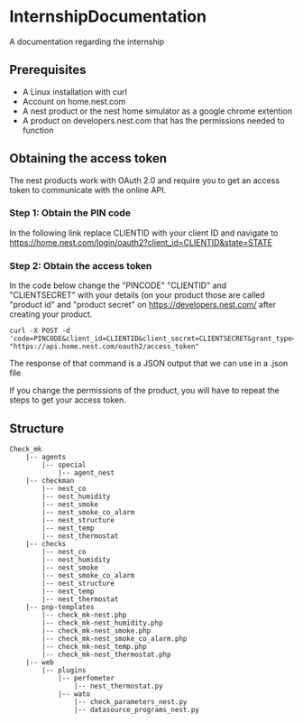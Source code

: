 # InternshipDocumentation
A documentation regarding the internship

## Prerequisites
* A Linux installation with curl
* Account on home.nest.com
* A nest product or the nest home simulator as a google chrome extention
* A product on developers.nest.com that has the permissions needed to function

## Obtaining the access token
The nest products work with OAuth 2.0 and require you to get an access token to communicate with the online API.
### Step 1: Obtain the PIN code
In the following link replace CLIENTID with your client ID and navigate to https://home.nest.com/login/oauth2?client_id=CLIENTID&state=STATE
### Step 2: Obtain the access token
In the code below change the "PINCODE" "CLIENTID" and "CLIENTSECRET" with your details (on your product those are called "product id" and "product secret" on https://developers.nest.com/ after creating your product.
~~~~
curl -X POST -d 'code=PINCODE&client_id=CLIENTID&client_secret=CLIENTSECRET&grant_type=authorization_code' "https://api.home.nest.com/oauth2/access_token" 	
~~~~
The response of that command is a JSON output that we can use in a .json file

If you change the permissions of the product, you will have to repeat the steps to get your access token.

## Structure
```
Check_mk
    |-- agents
        |-- special
            |-- agent_nest
    |-- checkman
        |-- nest_co
        |-- nest_humidity
        |-- nest_smoke
        |-- nest_smoke_co_alarm
        |-- nest_structure
        |-- nest_temp
        |-- nest_thermostat
    |-- checks
        |-- nest_co
        |-- nest_humidity
        |-- nest_smoke
        |-- nest_smoke_co_alarm
        |-- nest_structure
        |-- nest_temp
        |-- nest_thermostat
    |-- pnp-templates
        |-- check_mk-nest.php
        |-- check_mk-nest_humidity.php
        |-- check_mk-nest_smoke.php
        |-- check_mk-nest_smoke_co_alarm.php
        |-- check_mk-nest_temp.php
        |-- check_mk-nest_thermostat.php
    |-- web
        |-- plugins
            |-- perfometer
                |-- nest_thermostat.py
            |-- wato
                |-- check_parameters_nest.py
                |-- datasource_programs_nest.py
```
